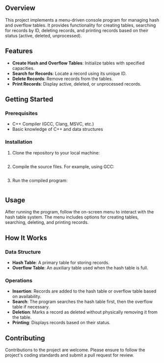 ## Overview
This project implements a menu-driven console program for managing hash and overflow tables. It provides functionality for creating tables, searching for records by ID, deleting records, and printing records based on their status (active, deleted, unprocessed).

## Features
- **Create Hash and Overflow Tables**: Initialize tables with specified capacities.
- **Search for Records**: Locate a record using its unique ID.
- **Delete Records**: Remove records from the tables.
- **Print Records**: Display active, deleted, or unprocessed records.

## Getting Started
### Prerequisites
- C++ Compiler (GCC, Clang, MSVC, etc.)
- Basic knowledge of C++ and data structures

### Installation
1. Clone the repository to your local machine:
   ``` git clone [github.com/danieldotwav/Hashing]
2. Compile the source files. For example, using GCC:
   ``` g++ -o hash_table source.cpp HashTable.cpp
3. Run the compiled program:
   ``` ./hash_table

## Usage
After running the program, follow the on-screen menu to interact with the hash table system. The menu includes options for creating tables, searching, deleting, and printing records.

## How It Works
### Data Structure
- **Hash Table**: A primary table for storing records.
- **Overflow Table**: An auxiliary table used when the hash table is full.

### Operations
- **Insertion**: Records are added to the hash table or overflow table based on availability.
- **Search**: The program searches the hash table first, then the overflow table if necessary.
- **Deletion**: Marks a record as deleted without physically removing it from the table.
- **Printing**: Displays records based on their status.

## Contributing
Contributions to the project are welcome. Please ensure to follow the project's coding standards and submit a pull request for review.
